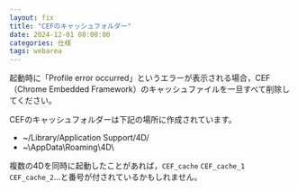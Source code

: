 ```yaml
---
layout: fix
title: "CEFのキャッシュフォルダー"
date: 2024-12-01 08:00:00
categories: 仕様
tags: webarea
---
```


起動時に「Profile error occurred」というエラーが表示される場合，CEF（Chrome Embedded Framework）のキャッシュファイルを一旦すべて削除してください。

CEFのキャッシュフォルダーは下記の場所に作成されています。

* ~/Library/Application Support/4D/
* ~\AppData\Roaming\4D\

複数の4Dを同時に起動したことがあれば，`CEF_cache` `CEF_cache_1` `CEF_cache_2`…と番号が付されているかもしれません。